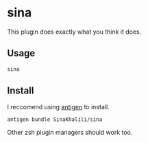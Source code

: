 # sina

This plugin does exactly what you think it does.

## Usage
```bash
sina
```

## Install
I reccomend using [antigen](https://github.com/zsh-users/antigen) to install.
```
antigen bundle SinaKhalili/sina
```
Other zsh plugin managers should work too.
